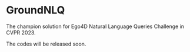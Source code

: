 # GroundNLQ
The champion solution for Ego4D Natural Language Queries Challenge in CVPR 2023.

The codes will be released soon.
